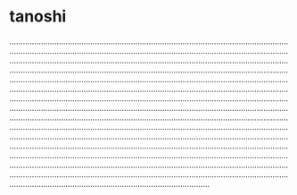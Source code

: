 # tanoshi
.............................................................................................................................................................................................................................................................................................................................................................................................................................................................................................................................................................................................................................................................................................................................................................................................................................................................................................................................................................................................................................................................................................................................................................................................................................................................................................................................................................................................................................................................................................................................................................................................................................................................................................................................................................................................................................................................................................................................................................................................................................